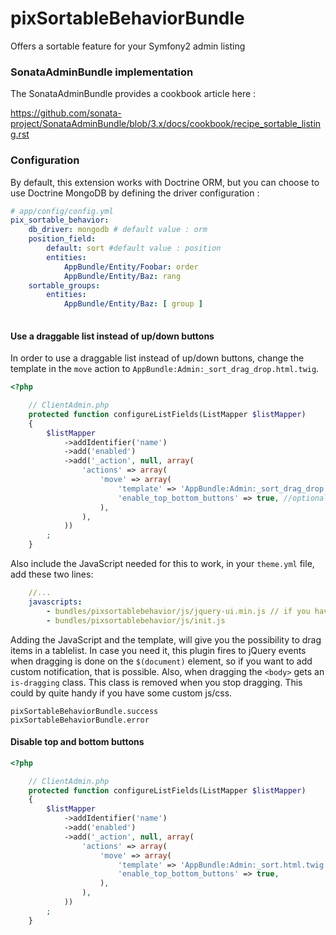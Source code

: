 pixSortableBehaviorBundle
=========================

Offers a sortable feature for your Symfony2 admin listing

### SonataAdminBundle implementation

The SonataAdminBundle provides a cookbook article here :

https://github.com/sonata-project/SonataAdminBundle/blob/3.x/docs/cookbook/recipe_sortable_listing.rst

### Configuration

By default, this extension works with Doctrine ORM, but you can choose to use Doctrine MongoDB by defining the driver configuration : 

``` yaml
# app/config/config.yml
pix_sortable_behavior:
    db_driver: mongodb # default value : orm
    position_field:
        default: sort #default value : position
        entities:
            AppBundle/Entity/Foobar: order
            AppBundle/Entity/Baz: rang
    sortable_groups:
        entities:
            AppBundle/Entity/Baz: [ group ]
            
```

#### Use a draggable list instead of up/down buttons
In order to use a draggable list instead of up/down buttons, change the template in the ```move``` action to ```AppBundle:Admin:_sort_drag_drop.html.twig```.

```php
<?php

    // ClientAdmin.php
    protected function configureListFields(ListMapper $listMapper)
    {
        $listMapper
            ->addIdentifier('name')
            ->add('enabled')
            ->add('_action', null, array(
                'actions' => array(
                    'move' => array(
                        'template' => 'AppBundle:Admin:_sort_drag_drop.html.twig',
                        'enable_top_bottom_buttons' => true, //optional
                    ),
                ),
            ))
        ;
    }
```    
Also include the JavaScript needed for this to work, in your ```theme.yml``` file, add these two lines:
```yml
    //...
    javascripts:
        - bundles/pixsortablebehavior/js/jquery-ui.min.js // if you haven't got jQuery UI yet.
        - bundles/pixsortablebehavior/js/init.js
```

Adding the JavaScript and the template, will give you the possibility to drag items in a tablelist.
In case you need it, this plugin fires to jQuery events when dragging is done on the ```$(document)``` element, so if you want to add custom notification, that is possible. Also, when dragging the ```<body>``` gets an ```is-dragging``` class. This class is removed when you stop dragging. This could by quite handy if you have some custom js/css.
```
pixSortableBehaviorBundle.success
pixSortableBehaviorBundle.error
```
#### Disable top and bottom buttons
```php
<?php

    // ClientAdmin.php
    protected function configureListFields(ListMapper $listMapper)
    {
        $listMapper
            ->addIdentifier('name')
            ->add('enabled')
            ->add('_action', null, array(
                'actions' => array(
                    'move' => array(
                        'template' => 'AppBundle:Admin:_sort.html.twig',
                        'enable_top_bottom_buttons' => true,
                    ),
                ),
            ))
        ;
    }
```    
